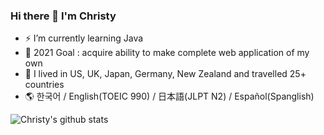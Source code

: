 ### Hi there 👋 I'm Christy

- ⚡ I’m currently learning Java
- 🎯 2021 Goal : acquire ability to make complete web application of my own
- 🚀 I lived in US, UK, Japan, Germany, New Zealand and travelled 25+ countries
- 🌎 한국어 / English(TOEIC 990) / 日本語(JLPT N2) / Español(Spanglish)



![Christy's github stats](https://github-readme-stats.vercel.app/api?username=shinecoding&theme=material-palenight&show_icons=true)

